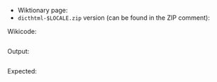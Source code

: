 - Wiktionary page: 
- `dicthtml-$LOCALE.zip` version (can be found in the ZIP comment): 

Wikicode:
```

```

Output:
```

```

Expected:
```

```
